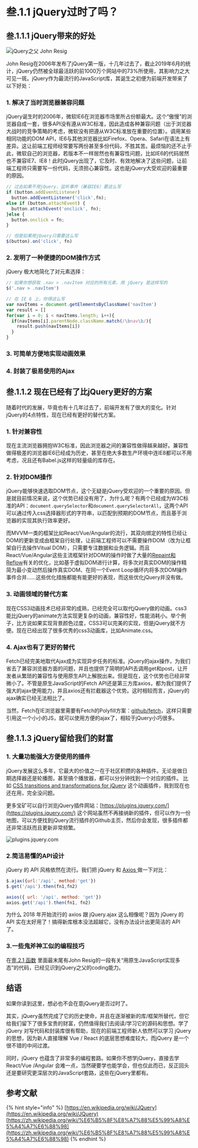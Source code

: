 # 叁.1.1 jQuery过时了吗？

## 叁.1.1.1 jQuery带来的好处

![jQuery&#x4E4B;&#x7236; John Resig](../.gitbook/assets/john-resig.jpg)

John Resig在2006年发布了jQuery第一版，十几年过去了，截止2019年6月的统计，jQuery仍然被全球最活跃的前1000万个网站中的73%所使用，其影响力之大可见一斑。jQuery作为最流行的JavaScript库，其诞生之初便为前端开发带来了以下好处：

### **1. 解决了当时浏览器兼容问题**

jQuery诞生时的2006年，微软IE6在浏览器市场里所占份额最大。这个“傲慢”的浏览器自成一套，很多API没有遵从W3C标准，因此造成各种兼容问题（出于浏览器大战时的竞争策略的考虑，微软没有把遵从W3C标准放在重要的位置）。调用某些相同功能的DOM API，IE6与其他浏览器比如Firefox、Opera、Safari在语法上有差异。这让前端工程师经常要写两份甚至多份代码，不胜其苦。最烦恼的还不止于此，微软自己的浏览器，若版本不一样居然也有兼容性问题，比如IE6的代码居然也不兼容IE7、IE8！此时jQuery出现了，它及时、有效地解决了这些问题，让前端工程师只需要写一份代码，无须担心兼容性。这也是jQuery大受欢迎的最重要的原因。

```javascript
// 过去如果不用jQuery，监听事件（兼容IE6）要这么写
if (button.addEventListener)  
  button.addEventListener('click',fn);
else if (button.attachEvent) { 
  button.attachEvent('onclick', fn);
}else {
  button.onclick = fn;
}

// 但是如果用jQuery只需要这么写
$(button).on('click', fn)
```

### **2. 发明了一种便捷的DOM操作方式**

jQuery 极大地简化了对元素选择：

```javascript
// 如果你想获取 .nav > .navItem 对应的所有元素，用 jQuery 是这样写的
$('.nav > .navItem')

// 在 IE 6 上，你得这么写
var navItems = document.getElementsByClassName('navItem')
var result = []
for(var i = 0; i < navItems.length; i++){
  if(navItems[i].parentNode.className.match(/\bnav\b/){
    result.push(navItems[i])
  }
}
```

### **3. 可简单方便地实现动画效果**

### **4. 封装了极易使用的Ajax**

## 叁.1.1.2 现在已经有了比jQuery更好的方案

随着时代的发展，毕竟也有十几年过去了，前端开发有了很大的变化。针对jQuery的4点特性，现在已经有更好的替代方案。

### 1. 针对兼容性

现在主流浏览器拥抱W3C标准，因此浏览器之间的兼容性做得越来越好。兼容性做得极差的浏览器IE6已经成为历史，甚至在绝大多数生产环境中连IE8都可以不用考虑，况且还有Babel.js这样的轻量级的库存在。

### 2. 针对DOM操作

jQuery能够快速选取DOM节点，这个无疑是jQuery受欢迎的一个重要的原因。但是就目前情况来说，这个优势已经没有用了，为什么呢？有两个已经成为W3C标准的API：`document.querySelector`和`document.querySelectorAll`，这两个API可以通过传入css选择器形式的字符串，以匹配到预期的DOM节点，而且基于浏览器的实现其执行效率更好。

而MVVM一类的框架比如React/Vue/Angular的流行，其双向绑定的特性已经让DOM的更新变成由框架自行处理，让前端工程师可以不需要操作DOM（改为让框架自行去操作Vitual DOM），只需要专注数据和业务逻辑。而且React/Vue/Angular这些主流框架针对DOM的操作时做了大量的[Repaint和Reflow](../1/1.4.2.md)有关的优化，比如基于虚拟DOM进行计算，将多次对真实DOM的操作精简为最小变动然后操作真实DOM、在同一个Event Loop循环内将多次DOM操作事件合并……这些优化措施都能有能更好的表现，而这些优化jQuery并没有做。

### 3. 动画领域的替代方案

现在CSS3动画技术已经非常的成熟，已经完全可以取代jQuery做的动画。css3能比jQuery的animate方法实现更复杂的动画，兼容性好，性能消耗小。举个例子，比方说如果实现背景颜色过度，CSS3可以完美的实现，但是jQuery就不方便。现在已经出现了很多优秀的css3动画库，比如Animate.css。

### 4. Ajax也有了更好的替代

Fetch已经完美地取代Ajax成为实现异步任务的标准。jQuery的ajax操作，为我们省去了兼容浏览器方面的问题，并且也提供了简明的API去调用get和post，让开发者从繁琐的兼容性与使用原生API上解脱出来。但是现在，这个优势也已经非常微小了。不管是原生JavaScript的Fetch API还是第三方库axios，都为我们提供了强大的ajax使用能力，并且axios还有拦截器这个优势。这时相较而言，jQuery的ajax确实已经无法相比了。

当然，Fetch在IE浏览器里需要有Fetch的Polyfill方案：[github/fetch](https://link.zhihu.com/?target=https%3A//github.com/github/fetch)，这样只需要引用这一个小小的JS，就可以使用方便的ajax了，相较于jQuery小巧很多。

## 叁.1.1.3 jQuery留给我们的财富

### 1. 大量功能强大方便使用的插件

jQuery发展这么多年，它最大的价值之一在于社区积攒的各种插件。无论是做日期选择器还是轮播图，甚至搞个播放器，都可以分分钟找到一个对应的插件。 比如 [CSS transitions and transformations for jQuery](http://ricostacruz.com/jquery.transit/) 这个动画插件，我到现在也还在用，完全没问题。

更多宝矿可以自行浏览jQuery插件网站：[https://plugins.jquery.com/](https://plugins.jquery.com/) 这个网站虽然不再接纳新的插件，但可以作为一份地图，可以方便找到jQuery流行插件的Github主页，然后你会发现，很多插件都还非常活跃而且更新非常频繁。

![plugins.jquery.com](../.gitbook/assets/3.1.1.3.1.jpg)

### 2.简洁易懂的API设计

jQuery 的 API 风格依然在流行。我们把 jQuery 和 [Axios ](https://github.com/axios/axios)做一下对比：

```javascript
$.ajax({url:'/api', method:'get'})
$.get('/api').then(fn1,fn2)

axios({ url: '/api', method: 'get'})
axios.get('/api').then(fn1, fn2)
```

为什么 2018 年开始流行的 axios 跟 jQuery.ajax 这么相像呢？因为 jQuery 的 API 实在太好用了！搞得新库根本没法超越它，没有办法设计出更简洁的 API 了。

### 3.一些鬼斧神工似的编程技巧

在[壹.2.1 函数](../1/1.2.1.md) 里面最末尾有John Resig的一段有关“用原生JavaScript实现多态”的代码，已经见识到jQuery之父的coding能力。

## 结语

如果你读到这里，想必也不会在意jQuery是否过时了。

其实，jQuery虽然完成了它的历史使命，并且在逐渐被新的库/框架所替代，但它给我们留下了很多宝贵的财富，仍然值得我们去阅读/学习它的源码和思想。学了jQuery 对写代码和封装库很有帮助，现在的前端工程师新人依然可以学习 jQuery 的思想，因为新人直接理解 Vue / React 的底层思想难度较大，而jQuery 是一个很不错的中间过渡。

同时，jQuery 也蕴含了非常多的编程套路。如果你不想学jQuery，直接去学 React/Vue /Angular 会难一点，当然硬要学也能学会，但也仅此而已，反正回头还是要研究更深层次的JavaScript套路，这些在jQuery里都有。

## 参考文献

{% hint style="info" %}
[https://en.wikipedia.org/wiki/JQuery](https://en.wikipedia.org/wiki/JQuery)  
[https://zh.wikipedia.org/wiki/%E6%B5%8F%E8%A7%88%E5%99%A8%E5%A4%A7%E6%88%98](https://zh.wikipedia.org/wiki/%E6%B5%8F%E8%A7%88%E5%99%A8%E5%A4%A7%E6%88%98)
{% endhint %}

